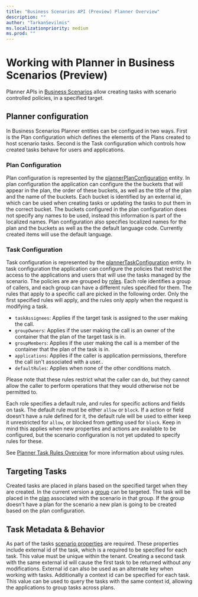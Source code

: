 ```yaml
---
title: "Business Scenarios API (Preview) Planner Overview"
description: ""
author: "TarkanSevilmis"
ms.localizationpriority: medium
ms.prod: ""
---
```


# Working with Planner in Business Scenarios (Preview)

Planner APIs in [Business Scenarios](businessscenario-overview.md) allow creating tasks with scenario controlled policies, in a specified target. 

## Planner configuration

In Business Scenarios Planner entities can be configued in two ways. First is the Plan configuration which defines the elements of the Plans created to host scenario tasks. Second is the Task configuration which controls how created tasks behave for users and applications.

### Plan Configuration

Plan configuration is represented by the [plannerPlanConfiguration](plannerplanconfiguration.md) entity. In plan configuration the application can configure the the buckets that will appear in the plan, the order of these buckets, as well as the title of the plan and the name of the buckets. Each bucket is identified by an external id, which can be used when creating tasks or updating the tasks to put them in the correct bucket. The buckets configured in the plan configuration does not specify any names to be used, instead this information is part of the localized names. Plan configuration also specifies localized names for the plan and the buckets as well as the the default language code. Currently created items will use the default language.

### Task Configuration

Task configuration is represented by the [plannerTaskConfiguration](plannertaskconfiguration.md) entity. In task configuration the application can configure the policies that restrict the access to the applications and users that will use the tasks managed by the scenario. The policies are are grouped by [roles](plannerrelationshipbasedusertype.md). Each role identifies a group of callers, and each group can have a different rules specified for them. The rules that apply to a specific call are picked in the following order. Only the first specified rules will apply, and the rules only apply when the request is modifying a task.

* `taskAssignees`: Applies if the target task is assigned to the user making the call.
* `groupOwners`: Applies if the user making the call is an owner of the container that the plan of the target task is in.
* `groupMembers`: Applies if the user making the call is a member of the container that the plan of the task is in.
* `applications`: Applies if the caller is application permissions, therefore the call isn't associated with a user..
* `defaultRules`: Applies when none of the other conditions match.

Please note that these rules restrict what the caller can do, but they cannot allow the caller to perform operations that they would otherwise not be permitted to.

Each role specifies a default rule, and rules for specific actions and fields on task. The default rule must be either `allow` or `block`. If a action or field doesn't have a rule defined for it, the default rule will be used to either keep it unrestricted for `allow`, or blocked from getting used for `block`. Keep in mind this applies when new properties and actions are available to be configured, but the scenario configuration is not yet updated to specify rules for these.

See [Planner Task Rules Overview](planner-task-rules-overview.md) for more information about using rules.

## Targeting Tasks

Created tasks are placed in plans based on the specified target when they are created. In the current version a [group](group.md) can be targeted. The task will be placed in the [plan](plannerplan.md) associated with the scenario in that group. If the group doesn't have a plan for the scenario a new plan is going to be created based on the plan configuration.

## Task Metadata & Behavior

As part of the tasks [scenario properties](businessscenarioproperties.md) are required. These properties include external id of the task, which is a required to be specified for each task. This value must be unique within the tenant. Creating a second task with the same external id will cause the first task to be returned without any modifications. External id can also be used as an alternate key when working with tasks. Additionally a context id can be specified for each task. This value can be used to query the tasks with the same context id, allowing the applications to group tasks across plans.